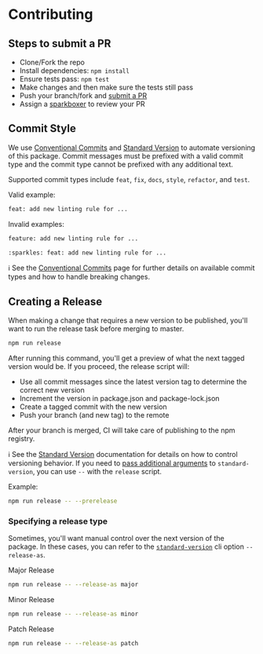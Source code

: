 # Contributing

## Steps to submit a PR

- Clone/Fork the repo
- Install dependencies: `npm install`
- Ensure tests pass: `npm test`
- Make changes and then make sure the tests still pass
- Push your branch/fork and [submit a PR][pr]
- Assign a [sparkboxer][contributors] to review your PR

## Commit Style

We use [Conventional Commits] and [Standard Version] to automate versioning of this package. Commit messages must be prefixed with a valid commit type and the commit type cannot be prefixed with any additional text.

Supported commit types include `feat`, `fix`, `docs`, `style`, `refactor`, and `test`.

Valid example:

```sh
feat: add new linting rule for ...
```

Invalid examples:

```sh
feature: add new linting rule for ...
```

```sh
:sparkles: feat: add new linting rule for ...
```

ℹ️ See the [Conventional Commits] page for further details on available commit types and how to handle breaking changes.

## Creating a Release

When making a change that requires a new version to be published, you'll want to run the release task before merging to master.

```sh
npm run release
```

After running this command, you'll get a preview of what the next tagged version would be. If you proceed, the release script will:

- Use all commit messages since the latest version tag to determine the correct new version
- Increment the version in package.json and package-lock.json
- Create a tagged commit with the new version
- Push your branch (and new tag) to the remote

After your branch is merged, CI will take care of publishing to the npm registry.

ℹ️ See the [Standard Version][standard cli] documentation for details on how to control versioning behavior. If you need to [pass additional arguments][npm script args] to `standard-version`, you can use `--` with the `release` script.

Example:
```sh
npm run release -- --prerelease
```

### Specifying a release type

Sometimes, you'll want manual control over the next version of the package. In these cases, you can refer to the [`standard-version`][standard cli] cli option `--release-as`.

Major Release

```sh
npm run release -- --release-as major
```

Minor Release

```sh
npm run release -- --release-as minor
```

Patch Release

```sh
npm run release -- --release-as patch
```

[pr]: https://github.com/sparkbox/safe-focus/compare
[contributors]: https://github.com/sparkbox/safe-focus/graphs/contributors
[Conventional Commits]: https://www.conventionalcommits.org/en/v1.0.0/
[Standard Version]: https://github.com/conventional-changelog/standard-version
[standard cli]: https://github.com/conventional-changelog/standard-version#cli-usage
[npm script args]: https://docs.npmjs.com/cli/v7/commands/npm-run-script#:~:text=Any%20positional%20arguments,test%20--%20--grep%3D%22pattern%22
